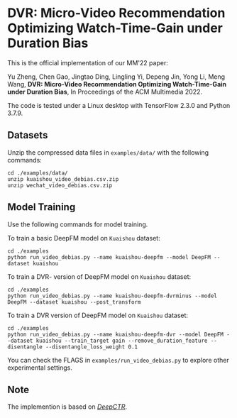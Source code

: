 # DVR: Micro-Video Recommendation Optimizing Watch-Time-Gain under Duration Bias

This is the official implementation of our MM'22 paper:  

Yu Zheng, Chen Gao, Jingtao Ding, Lingling Yi, Depeng Jin, Yong Li, Meng Wang, **DVR: Micro-Video Recommendation Optimizing Watch-Time-Gain under Duration Bias**, In Proceedings of the ACM Multimedia 2022.

The code is tested under a Linux desktop with TensorFlow 2.3.0 and Python 3.7.9.

## Datasets
Unzip the compressed data files in `examples/data/` with the following commands:
```
cd ./examples/data/
unzip kuaishou_video_debias.csv.zip
unzip wechat_video_debias.csv.zip
```

## Model Training
Use the following commands for model training.

To train a basic DeepFM model on `Kuaishou` dataset: 
```
cd ./examples
python run_video_debias.py --name kuaishou-deepfm --model DeepFM --dataset kuaishou 
```

To train a DVR- version of DeepFM model on `Kuaishou` dataset: 
```
cd ./examples
python run_video_debias.py --name kuaishou-deepfm-dvrminus --model DeepFM --dataset kuaishou --post_transform
```

To train a DVR version of DeepFM model on `Kuaishou` dataset: 
```
cd ./examples
python run_video_debias.py --name kuaishou-deepfm-dvr --model DeepFM --dataset kuaishou --train_target gain --remove_duration_feature --disentangle --disentangle_loss_weight 0.1
```

You can check the FLAGS in `examples/run_video_debias.py` to explore other experimental settings.

## Note

The implemention is based on *[DeepCTR](https://github.com/shenweichen/DeepCTR)*.